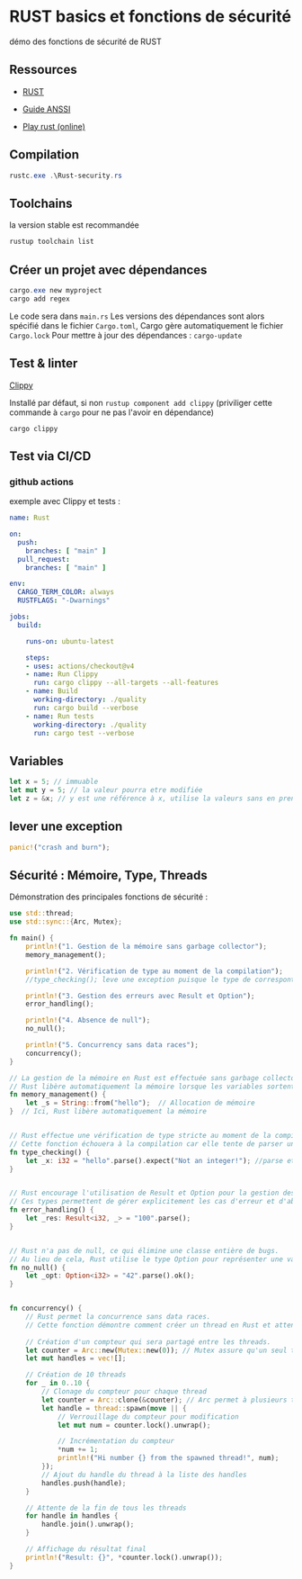 # RUST basics et fonctions de sécurité

démo des fonctions de sécurité de RUST

## Ressources

* [RUST](https://www.rust-lang.org/)

* [Guide ANSSI](https://anssi-fr.github.io/rust-guide/)

* [Play rust (online)](https://play.rust-lang.org/)

## Compilation

```powershell
rustc.exe .\Rust-security.rs
```

## Toolchains

la version stable est recommandée

```powershell
rustup toolchain list
```

## Créer un projet avec dépendances

```powershell
cargo.exe new myproject
cargo add regex
```

Le code sera dans `main.rs`
Les versions des dépendances sont alors spécifié dans le fichier `Cargo.toml`, Cargo gère automatiquement le fichier `Cargo.lock`
Pour mettre à jour des dépendances : `cargo-update`


## Test & linter

[Clippy](https://github.com/rust-lang/rust-clippy)

Installé par défaut, si non `rustup component add clippy` (priviliger cette commande à `cargo` pour ne pas l'avoir en dépendance)

```
cargo clippy
```

## Test via CI/CD

### github actions

exemple avec Clippy et tests :

```yml
name: Rust

on:
  push:
    branches: [ "main" ]
  pull_request:
    branches: [ "main" ]

env:
  CARGO_TERM_COLOR: always
  RUSTFLAGS: "-Dwarnings"

jobs:
  build:

    runs-on: ubuntu-latest

    steps:
    - uses: actions/checkout@v4
    - name: Run Clippy
      run: cargo clippy --all-targets --all-features
    - name: Build
      working-directory: ./quality
      run: cargo build --verbose
    - name: Run tests
      working-directory: ./quality
      run: cargo test --verbose
```

## Variables

```rust
let x = 5; // immuable
let mut y = 5; // la valeur pourra etre modifiée
let z = &x; // y est une référence à x, utilise la valeurs sans en prendre la possession
```

## lever une exception

```rust
panic!("crash and burn");
```


## Sécurité : Mémoire, Type, Threads

Démonstration des principales fonctions de sécurité :

```rust
use std::thread;
use std::sync::{Arc, Mutex};

fn main() {
    println!("1. Gestion de la mémoire sans garbage collector");
    memory_management();

    println!("2. Vérification de type au moment de la compilation");
    //type_checking(); leve une exception puisque le type de correspont pas, lorsque commenté un warning est levé à la compilation

    println!("3. Gestion des erreurs avec Result et Option");
    error_handling();

    println!("4. Absence de null");
    no_null();

    println!("5. Concurrency sans data races");
    concurrency();
}

// La gestion de la mémoire en Rust est effectuée sans garbage collector.
// Rust libère automatiquement la mémoire lorsque les variables sortent de la portée.
fn memory_management() {
    let _s = String::from("hello");  // Allocation de mémoire
}  // Ici, Rust libère automatiquement la mémoire


// Rust effectue une vérification de type stricte au moment de la compilation.
// Cette fonction échouera à la compilation car elle tente de parser une chaîne en entier.
fn type_checking() {
    let _x: i32 = "hello".parse().expect("Not an integer!"); //parse et converti la chaine dans le type addendu
}


// Rust encourage l'utilisation de Result et Option pour la gestion des erreurs.
// Ces types permettent de gérer explicitement les cas d'erreur et d'absence de valeur.
fn error_handling() {
    let _res: Result<i32, _> = "100".parse(); 
}


// Rust n'a pas de null, ce qui élimine une classe entière de bugs.
// Au lieu de cela, Rust utilise le type Option pour représenter une valeur qui peut être absente.
fn no_null() {
    let _opt: Option<i32> = "42".parse().ok();
}


fn concurrency() {
    // Rust permet la concurrence sans data races.
    // Cette fonction démontre comment créer un thread en Rust et attendre qu'il se termine.
    
    // Création d'un compteur qui sera partagé entre les threads.
    let counter = Arc::new(Mutex::new(0)); // Mutex assure qu'un seul thread peut modifier le compteur à la fois.
    let mut handles = vec![];

    // Création de 10 threads
    for _ in 0..10 {
        // Clonage du compteur pour chaque thread
        let counter = Arc::clone(&counter); // Arc permet à plusieurs threads de posséder le compteur.
        let handle = thread::spawn(move || {
            // Verrouillage du compteur pour modification
            let mut num = counter.lock().unwrap();

            // Incrémentation du compteur
            *num += 1;
            println!("Hi number {} from the spawned thread!", num);
        });
        // Ajout du handle du thread à la liste des handles
        handles.push(handle);
    }

    // Attente de la fin de tous les threads
    for handle in handles {
        handle.join().unwrap();
    }

    // Affichage du résultat final
    println!("Result: {}", *counter.lock().unwrap());
}
```
